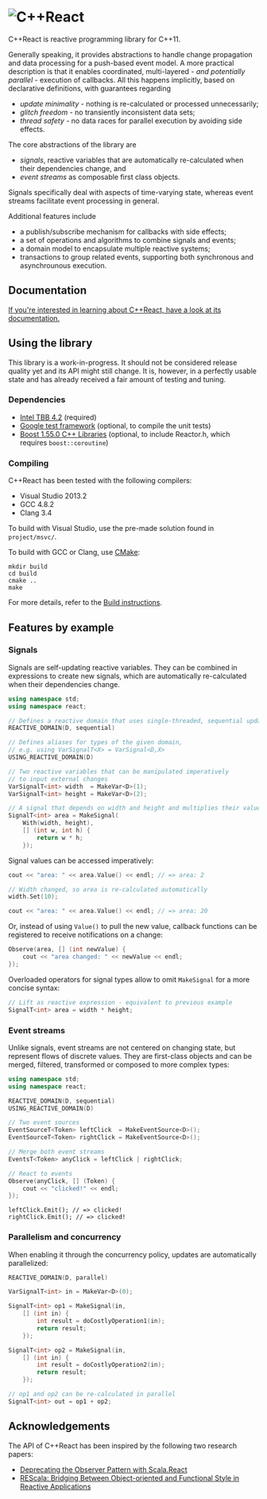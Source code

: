 # ![C++React](http://schlangster.github.io/cpp.react//media/logo_banner3.png)

C++React is reactive programming library for C++11.

Generally speaking, it provides abstractions to handle change propagation and data processing for a push-based event model.
A more practical description is that it enables coordinated, multi-layered - _and potentially parallel_ - execution of callbacks.
All this happens implicitly, based on declarative definitions, with guarantees regarding

- _update minimality_ - nothing is re-calculated or processed unnecessarily;
- _glitch freedom_ - no transiently inconsistent data sets;
- _thread safety_ - no data races for parallel execution by avoiding side effects.

The core abstractions of the library are

- _signals_, reactive variables that are automatically re-calculated when their dependencies change, and
- _event streams_ as composable first class objects.

Signals specifically deal with aspects of time-varying state, whereas event streams facilitate event processing in general.

Additional features include

- a publish/subscribe mechanism for callbacks with side effects;
- a set of operations and algorithms to combine signals and events;
- a domain model to encapsulate multiple reactive systems;
- transactions to group related events, supporting both synchronous and asynchrounous execution.


## Documentation

[If you're interested in learning about C++React, have a look at its documentation.](http://schlangster.github.io/cpp.react/)


## Using the library

This library is a work-in-progress. It should not be considered release quality yet and its API might still change.
It is, however, in a perfectly usable state and has already received a fair amount of testing and tuning.

### Dependencies

* [Intel TBB 4.2](https://www.threadingbuildingblocks.org/) (required)
* [Google test framework](https://code.google.com/p/googletest/) (optional, to compile the unit tests)
* [Boost 1.55.0 C++ Libraries](http://www.boost.org/) (optional, to include Reactor.h, which requires `boost::coroutine`)

### Compiling

C++React has been tested with the following compilers:

* Visual Studio 2013.2
* GCC 4.8.2
* Clang 3.4

To build with Visual Studio, use the pre-made solution found in `project/msvc/`.

To build with GCC or Clang, use [CMake](http://www.cmake.org/):
```
mkdir build
cd build
cmake ..
make
```

For more details, refer to the [Build instructions](https://github.com/schlangster/cpp.react/wiki/Build-instructions).


## Features by example

### Signals

Signals are self-updating reactive variables.
They can be combined in expressions to create new signals, which are automatically re-calculated when their dependencies change.

```C++
using namespace std;
using namespace react;

// Defines a reactive domain that uses single-threaded, sequential updating
REACTIVE_DOMAIN(D, sequential)

// Defines aliases for types of the given domain,
// e.g. using VarSignalT<X> = VarSignal<D,X>
USING_REACTIVE_DOMAIN(D)

// Two reactive variables that can be manipulated imperatively
// to input external changes
VarSignalT<int> width  = MakeVar<D>(1);
VarSignalT<int> height = MakeVar<D>(2);

// A signal that depends on width and height and multiplies their values
SignalT<int> area = MakeSignal(
    With(width, height),
    [] (int w, int h) {
        return w * h;
    });
```
Signal values can be accessed imperatively:
```C++
cout << "area: " << area.Value() << endl; // => area: 2

// Width changed, so area is re-calculated automatically
width.Set(10);

cout << "area: " << area.Value() << endl; // => area: 20
```

Or, instead of using `Value()` to pull the new value, callback functions can be registered to receive notifications on a change:
```C++
Observe(area, [] (int newValue) {
	cout << "area changed: " << newValue << endl;
});
```

Overloaded operators for signal types allow to omit `MakeSignal` for a more concise syntax:
```C++
// Lift as reactive expression - equivalent to previous example
SignalT<int> area = width * height;
```

### Event streams

Unlike signals, event streams are not centered on changing state, but represent flows of discrete values. 
They are first-class objects and can be merged, filtered, transformed or composed to more complex types:

```C++
using namespace std;
using namespace react;

REACTIVE_DOMAIN(D, sequential)
USING_REACTIVE_DOMAIN(D)

// Two event sources
EventSourceT<Token> leftClick  = MakeEventSource<D>();
EventSourceT<Token> rightClick = MakeEventSource<D>();

// Merge both event streams
EventsT<Token> anyClick = leftClick | rightClick;

// React to events
Observe(anyClick, [] (Token) {
    cout << "clicked!" << endl;
});
```
```
leftClick.Emit(); // => clicked!
rightClick.Emit(); // => clicked!
```

### Parallelism and concurrency

When enabling it through the concurrency policy, updates are automatically parallelized:

```C++
REACTIVE_DOMAIN(D, parallel)

VarSignalT<int> in = MakeVar<D>(0);

SignalT<int> op1 = MakeSignal(in,
    [] (int in) {
        int result = doCostlyOperation1(in);
        return result;
    });

SignalT<int> op2 = MakeSignal(in,
    [] (int in) {
        int result = doCostlyOperation2(in);
        return result;
    });

// op1 and op2 can be re-calculated in parallel
SignalT<int> out = op1 + op2;
```

## Acknowledgements

The API of C++React has been inspired by the following two research papers:

* [Deprecating the Observer Pattern with Scala.React](http://infoscience.epfl.ch/record/176887/files/DeprecatingObservers2012.pdf)
* [REScala: Bridging Between Object-oriented and Functional Style in Reactive Applications](http://www.stg.tu-darmstadt.de/media/st/research/rescala_folder/REScala-Bridging-The-Gap-Between-Object-Oriented-And-Functional-Style-In-Reactive-Applications.pdf)

